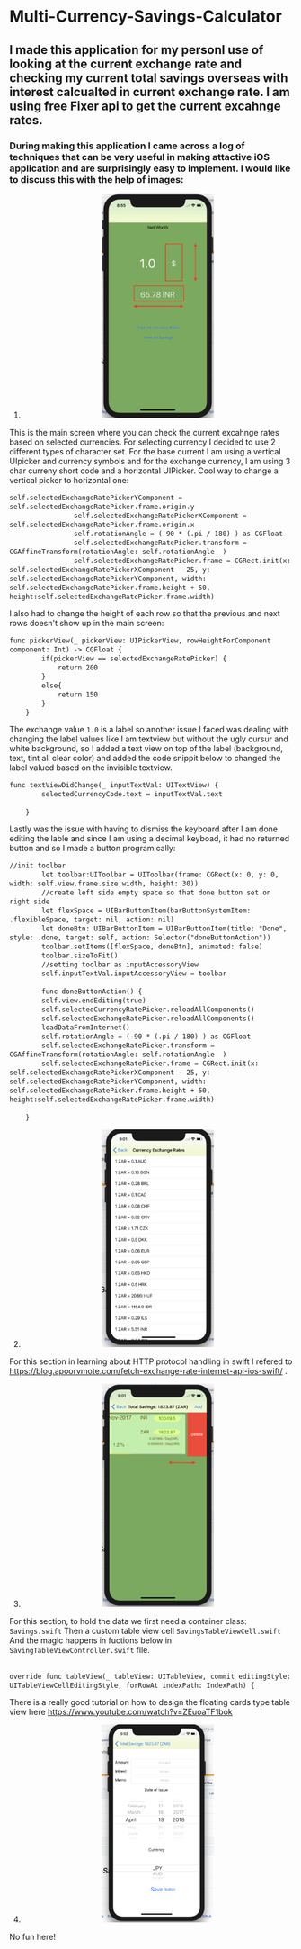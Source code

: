 # Multi-Currency-Savings-Calculator

## I made this application for my personl use of looking at the current exchange rate and checking my current total savings overseas with interest calcualted in current exchange rate. I am using free Fixer api to get the current excahnge rates.

### During making this application I came across a log of techniques that can be very useful in making attactive iOS application and are surprisingly easy to implement. I would like to discuss this with the help of images:

1. <p align = "center"> <img src=https://github.com/ShubhChopra/Multi-Currency-Savings-Calculator/blob/master/imgs/img1.png width="200"> </p>

This is the main screen where you can check the current excahnge rates based on selected currencies. For selecting currency I decided to use 2 different types of character set. For the base current I am using a vertical UIpicker and currency symbols and for the exchange currency, I am using 3 char curreny short code and a horizontal UIPicker. 
Cool way to change a vertical picker to horizontal one:

```
self.selectedExchangeRatePickerYComponent = self.selectedExchangeRatePicker.frame.origin.y
                self.selectedExchangeRatePickerXComponent = self.selectedExchangeRatePicker.frame.origin.x
                self.rotationAngle = (-90 * (.pi / 180) ) as CGFloat
                self.selectedExchangeRatePicker.transform = CGAffineTransform(rotationAngle: self.rotationAngle  )
                self.selectedExchangeRatePicker.frame = CGRect.init(x: self.selectedExchangeRatePickerXComponent - 25, y: self.selectedExchangeRatePickerYComponent, width: self.selectedExchangeRatePicker.frame.height + 50, height:self.selectedExchangeRatePicker.frame.width)
```
I also had to change the height of each row so that the previous and next rows doesn't show up in the main screen:

```
func pickerView(_ pickerView: UIPickerView, rowHeightForComponent component: Int) -> CGFloat {
        if(pickerView == selectedExchangeRatePicker) {
            return 200
        }
        else{
            return 150
        }
    }
```
The exchange value `1.0` is a label so another issue I faced was dealing with changing the label values like I am textview but without the ugly cursur and white background, so I added a text view on top of the label (background, text, tint all clear color) and added the code snippit below to changed the label valued based on the invisible textview.

```
func textViewDidChange(_ inputTextVal: UITextView) {
        selectedCurrencyCode.text = inputTextVal.text
        
    }
 ```
Lastly was the issue with having to dismiss the keyboard after I am done editing the lable and since I am using a decimal keyboad, it had no returned button and so I made a button programically:

```
//init toolbar
        let toolbar:UIToolbar = UIToolbar(frame: CGRect(x: 0, y: 0,  width: self.view.frame.size.width, height: 30))
        //create left side empty space so that done button set on right side
        let flexSpace = UIBarButtonItem(barButtonSystemItem:    .flexibleSpace, target: nil, action: nil)
        let doneBtn: UIBarButtonItem = UIBarButtonItem(title: "Done", style: .done, target: self, action: Selector("doneButtonAction"))
        toolbar.setItems([flexSpace, doneBtn], animated: false)
        toolbar.sizeToFit()
        //setting toolbar as inputAccessoryView
        self.inputTextVal.inputAccessoryView = toolbar
        
        func doneButtonAction() {
        self.view.endEditing(true)
        self.selectedCurrencyRatePicker.reloadAllComponents()
        self.selectedExchangeRatePicker.reloadAllComponents()
        loadDataFromInternet()
        self.rotationAngle = (-90 * (.pi / 180) ) as CGFloat
        self.selectedExchangeRatePicker.transform = CGAffineTransform(rotationAngle: self.rotationAngle  )
        self.selectedExchangeRatePicker.frame = CGRect.init(x: self.selectedExchangeRatePickerXComponent - 25, y: self.selectedExchangeRatePickerYComponent, width: self.selectedExchangeRatePicker.frame.height + 50, height:self.selectedExchangeRatePicker.frame.width)
        
    }
```

2. <p align = "center"> <img src=https://github.com/ShubhChopra/Multi-Currency-Savings-Calculator/blob/master/imgs/img2.png width="200"> </p>

For this section in learning about HTTP protocol handling in swift I refered to https://blog.apoorvmote.com/fetch-exchange-rate-internet-api-ios-swift/ .


3.  <p align = "center"> <img src=https://github.com/ShubhChopra/Multi-Currency-Savings-Calculator/blob/master/imgs/img3.png width="200"> </p>

For this section, to hold the data we first need a container class: 
`Savings.swift`
Then a custom table view cell
`SavingsTableViewCell.swift`
And the magic happens in fuctions below in `SavingTableViewController.swift` file.

```override func tableView(_ tableView: UITableView, cellForRowAt indexPath: IndexPath) -> UITableViewCell {

override func tableView(_ tableView: UITableView, commit editingStyle: UITableViewCellEditingStyle, forRowAt indexPath: IndexPath) {

```

There is a really good tutorial on how to design the floating cards type table view here 
https://www.youtube.com/watch?v=ZEuoaTF1bok

4. <p align = "center"> <img src=https://github.com/ShubhChopra/Multi-Currency-Savings-Calculator/blob/master/imgs/img4.png width="200"> </p>

No fun here!
